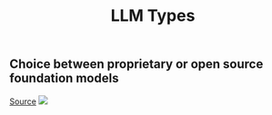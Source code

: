 ﻿---
backlinks:
- title: AI
  url: /sense/AI/AI.html
title: LLM Types
---
## Choice between proprietary or open source foundation models

[Source](https://towardsdatascience.com/getting-started-with-langchain-a-beginners-guide-to-building-llm-powered-applications-95fc8898732c)
![](https://djon.es/assets/memex/sense/AI/images/llm-types.png)
